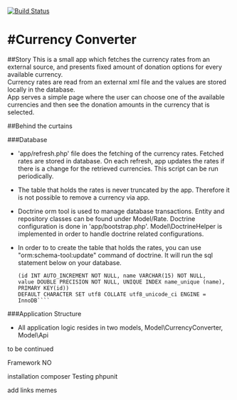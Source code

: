 
[![Build Status](https://travis-ci.org/grandbora/currency-converter.png)](https://travis-ci.org/grandbora/currency-converter)

#Currency Converter
====================

##Story
This is a small app which fetches the currency rates from an external source, and presents fixed amount of donation options for every available currency.  
Currency rates are read from an external xml file and the values are stored locally in the database.  
App serves a simple page where the user can choose one of the available currencies and then see the donation amounts in the currency that is selected.  

##Behind the curtains


###Database
 * 'app/refresh.php' file does the fetching of the currency rates. Fetched rates are stored in database. On each refresh, app updates the rates if there is a change for the retrieved currencies. This script can be run periodically.
 * The table that holds the rates is never truncated by the app. Therefore it is not possible to remove a currency via app.
 * Doctrine orm tool is used to manage database transactions. Entity and repository classes can be found under Model/Rate. Doctrine configuration is done in 'app/bootstrap.php'. Model\DoctrineHelper is implemented in order to handle doctrine related configurations.
 * In order to to create the table that holds the rates, you can use "orm:schema-tool:update" command of doctrine. It will run the sql statement below on your database.

     ````CREATE TABLE exchange_rates 
     (id INT AUTO_INCREMENT NOT NULL, name VARCHAR(15) NOT NULL, 
     value DOUBLE PRECISION NOT NULL, UNIQUE INDEX name_unique (name), PRIMARY KEY(id)) 
     DEFAULT CHARACTER SET utf8 COLLATE utf8_unicode_ci ENGINE = InnoDB````

 ###Application Structure
 * All application logic resides in two models, Model\CurrencyConverter, Model\Api

to be continued



Framework
NO

installation composer
Testing
phpunit

add links memes